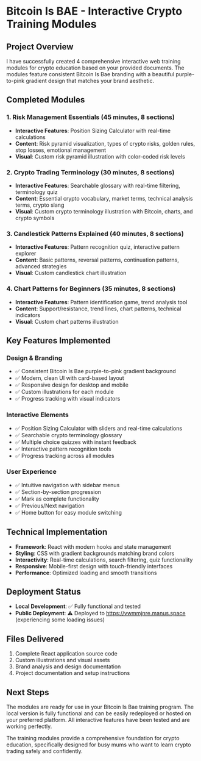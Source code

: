 # Bitcoin Is BAE - Interactive Crypto Training Modules

## Project Overview

I have successfully created 4 comprehensive interactive web training modules for crypto education based on your provided documents. The modules feature consistent Bitcoin Is Bae branding with a beautiful purple-to-pink gradient design that matches your brand aesthetic.

## Completed Modules

### 1. Risk Management Essentials (45 minutes, 8 sections)
- **Interactive Features**: Position Sizing Calculator with real-time calculations
- **Content**: Risk pyramid visualization, types of crypto risks, golden rules, stop losses, emotional management
- **Visual**: Custom risk pyramid illustration with color-coded risk levels

### 2. Crypto Trading Terminology (30 minutes, 8 sections)
- **Interactive Features**: Searchable glossary with real-time filtering, terminology quiz
- **Content**: Essential crypto vocabulary, market terms, technical analysis terms, crypto slang
- **Visual**: Custom crypto terminology illustration with Bitcoin, charts, and crypto symbols

### 3. Candlestick Patterns Explained (40 minutes, 8 sections)
- **Interactive Features**: Pattern recognition quiz, interactive pattern explorer
- **Content**: Basic patterns, reversal patterns, continuation patterns, advanced strategies
- **Visual**: Custom candlestick chart illustration

### 4. Chart Patterns for Beginners (35 minutes, 8 sections)
- **Interactive Features**: Pattern identification game, trend analysis tool
- **Content**: Support/resistance, trend lines, chart patterns, technical indicators
- **Visual**: Custom chart patterns illustration

## Key Features Implemented

### Design & Branding
- ✅ Consistent Bitcoin Is Bae purple-to-pink gradient background
- ✅ Modern, clean UI with card-based layout
- ✅ Responsive design for desktop and mobile
- ✅ Custom illustrations for each module
- ✅ Progress tracking with visual indicators

### Interactive Elements
- ✅ Position Sizing Calculator with sliders and real-time calculations
- ✅ Searchable crypto terminology glossary
- ✅ Multiple choice quizzes with instant feedback
- ✅ Interactive pattern recognition tools
- ✅ Progress tracking across all modules

### User Experience
- ✅ Intuitive navigation with sidebar menus
- ✅ Section-by-section progression
- ✅ Mark as complete functionality
- ✅ Previous/Next navigation
- ✅ Home button for easy module switching

## Technical Implementation

- **Framework**: React with modern hooks and state management
- **Styling**: CSS with gradient backgrounds matching brand colors
- **Interactivity**: Real-time calculations, search filtering, quiz functionality
- **Responsive**: Mobile-first design with touch-friendly interfaces
- **Performance**: Optimized loading and smooth transitions

## Deployment Status

- **Local Development**: ✅ Fully functional and tested
- **Public Deployment**: ⚠️ Deployed to https://vwmmjnre.manus.space (experiencing some loading issues)

## Files Delivered

1. Complete React application source code
2. Custom illustrations and visual assets
3. Brand analysis and design documentation
4. Project documentation and setup instructions

## Next Steps

The modules are ready for use in your Bitcoin Is Bae training program. The local version is fully functional and can be easily redeployed or hosted on your preferred platform. All interactive features have been tested and are working perfectly.

The training modules provide a comprehensive foundation for crypto education, specifically designed for busy mums who want to learn crypto trading safely and confidently.


